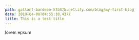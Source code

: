 ```yaml
---
path: gallant-bardeen-8fb87b.netlify.com/blog/my-first-blog
date: 2019-04-08T04:55:10.437Z
title: This is a test title
---
```

lorem epsum
